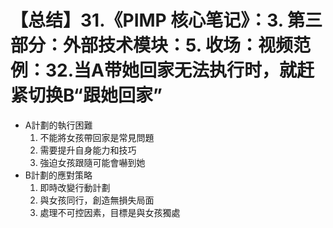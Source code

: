 # 【总结】31.《PIMP 核心笔记》：3. 第三部分：外部技术模块：5. 收场：视频范例：32.当A带她回家无法执行时，就赶紧切换B“跟她回家”

-   A計劃的執行困難
    1.  不能將女孩帶回家是常見問題
    2.  需要提升自身能力和技巧
    3.  強迫女孩跟隨可能會嚇到她
-   B計劃的應對策略
    1.  即時改變行動計劃
    2.  與女孩同行，創造無損失局面
    3.  處理不可控因素，目標是與女孩獨處